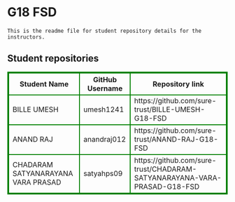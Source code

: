 # G18 FSD
    This is the readme file for student repository details for the instructors.
## Student repositories 
<table style="border : 2px solid green; width:100%;">
<tr >
<th style="border : 2px solid green;">Student Name</th>
<th style="border : 2px solid green;">GitHub Username</th>
<th style="border : 2px solid green;">Repository link</th>
</tr>
<tr style="border : 2px solid green;">
<td style="border : 2px solid green;">BILLE UMESH</td> 

<td style="border : 2px solid green;">umesh1241</td> 

<td style="border : 2px solid green;">https://github.com/sure-trust/BILLE-UMESH-G18-FSD</td> 
</tr>

<tr style="border : 2px solid green;">
<td style="border : 2px solid green;">ANAND RAJ</td> 

<td style="border : 2px solid green;">anandraj012</td> 

<td style="border : 2px solid green;">https://github.com/sure-trust/ANAND-RAJ-G18-FSD</td> 
</tr>

<tr style="border : 2px solid green;">
<td style="border : 2px solid green;">CHADARAM SATYANARAYANA VARA PRASAD</td> 

<td style="border : 2px solid green;">satyahps09</td> 

<td style="border : 2px solid green;">https://github.com/sure-trust/CHADARAM-SATYANARAYANA-VARA-PRASAD-G18-FSD</td> 
</tr>
